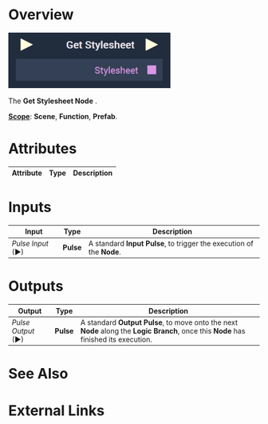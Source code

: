 # Overview

![The Get Stylesheet Node.](../../../.gitbook/assets/getstylesheet.png)

The **Get Stylesheet Node** .

[**Scope**](../../overview.md#scopes): **Scene**, **Function**, **Prefab**.

# Attributes

|Attribute|Type|Description|
|---|---|---|

# Inputs

|Input|Type|Description|
|---|---|---|
|*Pulse Input* (►)|**Pulse**|A standard **Input Pulse**, to trigger the execution of the **Node**.|

# Outputs

|Output|Type|Description|
|---|---|---|
|*Pulse Output* (►)|**Pulse**|A standard **Output Pulse**, to move onto the next **Node** along the **Logic Branch**, once this **Node** has finished its execution.|

# See Also

# External Links

